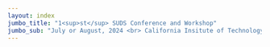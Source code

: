 ```yaml
---
layout: index
jumbo_title: "1<sup>st</sup> SUDS Conference and Workshop"
jumbo_sub: "July or August, 2024 <br> California Insitute of Technology, Pasadena, CA"
---
```

